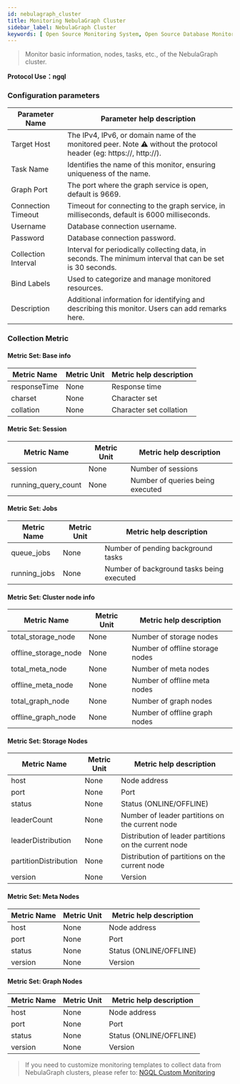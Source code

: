 ```yaml
---
id: nebulagraph_cluster
title: Monitoring NebulaGraph Cluster
sidebar_label: NebulaGraph Cluster
keywords: [ Open Source Monitoring System, Open Source Database Monitoring, Open Source Graph Database Monitoring, NebulaGraph Cluster Monitoring ]
---
```


> Monitor basic information, nodes, tasks, etc., of the NebulaGraph cluster.

**Protocol Use：ngql**

### Configuration parameters

|   Parameter Name    |                                             Parameter help description                                             |
|---------------------|--------------------------------------------------------------------------------------------------------------------|
| Target Host         | The IPv4, IPv6, or domain name of the monitored peer. Note ⚠️ without the protocol header (eg: https://, http://). |
| Task Name           | Identifies the name of this monitor, ensuring uniqueness of the name.                                              |
| Graph Port          | The port where the graph service is open, default is 9669.                                                         |
| Connection Timeout  | Timeout for connecting to the graph service, in milliseconds, default is 6000 milliseconds.                        |
| Username            | Database connection username.                                                                                      |
| Password            | Database connection password.                                                                                      |
| Collection Interval | Interval for periodically collecting data, in seconds. The minimum interval that can be set is 30 seconds.         |
| Bind Labels         | Used to categorize and manage monitored resources.                                                                 |
| Description         | Additional information for identifying and describing this monitor. Users can add remarks here.                    |

### Collection Metric

#### Metric Set: Base info

| Metric Name  | Metric Unit | Metric help description |
|--------------|-------------|-------------------------|
| responseTime | None        | Response time           |
| charset      | None        | Character set           |
| collation    | None        | Character set collation |

#### Metric Set: Session

|     Metric Name     | Metric Unit |     Metric help description      |
|---------------------|-------------|----------------------------------|
| session             | None        | Number of sessions               |
| running_query_count | None        | Number of queries being executed |

#### Metric Set: Jobs

| Metric Name  | Metric Unit |          Metric help description          |
|--------------|-------------|-------------------------------------------|
| queue_jobs   | None        | Number of pending background tasks        |
| running_jobs | None        | Number of background tasks being executed |

#### Metric Set: Cluster node info

|     Metric Name      | Metric Unit |     Metric help description     |
|----------------------|-------------|---------------------------------|
| total_storage_node   | None        | Number of storage nodes         |
| offline_storage_node | None        | Number of offline storage nodes |
| total_meta_node      | None        | Number of meta nodes            |
| offline_meta_node    | None        | Number of offline meta nodes    |
| total_graph_node     | None        | Number of graph nodes           |
| offline_graph_node   | None        | Number of offline graph nodes   |

#### Metric Set: Storage Nodes

|      Metric Name      | Metric Unit |                Metric help description                |
|-----------------------|-------------|-------------------------------------------------------|
| host                  | None        | Node address                                          |
| port                  | None        | Port                                                  |
| status                | None        | Status (ONLINE/OFFLINE)                               |
| leaderCount           | None        | Number of leader partitions on the current node       |
| leaderDistribution    | None        | Distribution of leader partitions on the current node |
| partitionDistribution | None        | Distribution of partitions on the current node        |
| version               | None        | Version                                               |

#### Metric Set: Meta Nodes

| Metric Name | Metric Unit | Metric help description |
|-------------|-------------|-------------------------|
| host        | None        | Node address            |
| port        | None        | Port                    |
| status      | None        | Status (ONLINE/OFFLINE) |
| version     | None        | Version                 |

#### Metric Set: Graph Nodes

| Metric Name | Metric Unit | Metric help description |
|-------------|-------------|-------------------------|
| host        | None        | Node address            |
| port        | None        | Port                    |
| status      | None        | Status (ONLINE/OFFLINE) |
| version     | None        | Version                 |

> If you need to customize monitoring templates to collect data from NebulaGraph clusters, please refer to: [NGQL Custom Monitoring](../advanced/extend-ngql.md)
